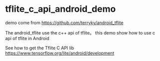# tflite_c_api_android_demo

demo come from https://github.com/terryky/android_tflite

The android_tflite use the c++ api of tflite。
this demo show how to use c api of tflite in Android 


See how to get the Tflite C API lib
https://www.tensorflow.org/lite/android/development
